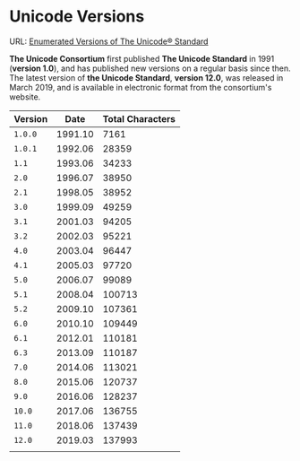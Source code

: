 # Unicode Versions

URL: [Enumerated Versions of The Unicode® Standard](http://www.unicode.org/versions/enumeratedversions.html)

**The Unicode Consortium** first published **The Unicode Standard** in 1991 (**version 1.0**), and has published new versions on a regular basis since then. The latest version of **the Unicode Standard**, **version 12.0**, was released in March 2019, and is available in electronic format from the consortium's website.

| Version | Date    | Total Characters |
| ------- | ------- | ---------------- |
| `1.0.0` | 1991.10 | 7161             |
| `1.0.1` | 1992.06 | 28359            |
| `1.1`   | 1993.06 | 34233            |
| `2.0`   | 1996.07 | 38950            |
| `2.1`   | 1998.05 | 38952            |
| `3.0`   | 1999.09 | 49259            |
| `3.1`   | 2001.03 | 94205            |
| `3.2`   | 2002.03 | 95221            |
| `4.0`   | 2003.04 | 96447            |
| `4.1`   | 2005.03 | 97720            |
| `5.0`   | 2006.07 | 99089            |
| `5.1`   | 2008.04 | 100713           |
| `5.2`   | 2009.10 | 107361           |
| `6.0`   | 2010.10 | 109449           |
| `6.1`   | 2012.01 | 110181           |
| `6.3`   | 2013.09 | 110187           |
| `7.0`   | 2014.06 | 113021           |
| `8.0`   | 2015.06 | 120737           |
| `9.0`   | 2016.06 | 128237           |
| `10.0`  | 2017.06 | 136755           |
| `11.0`  | 2018.06 | 137439           |
| `12.0`  | 2019.03 | 137993           |
|         |         |                  |
